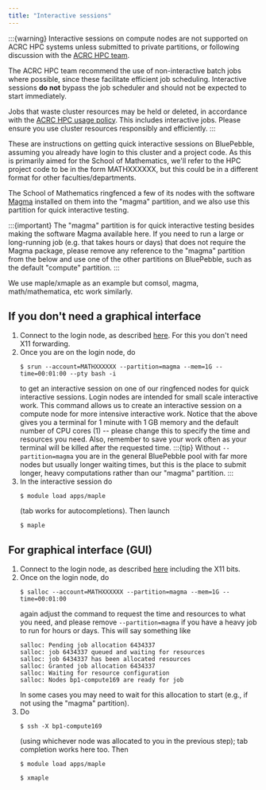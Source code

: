 ```yaml
---
title: "Interactive sessions"
---
```


:::{warning}
Interactive sessions on compute nodes are not supported on ACRC HPC systems unless submitted to private partitions, or following discussion with the [ACRC HPC team](mailto:hpc-help@bristol.ac.uk).

The ACRC HPC team recommend the use of non-interactive batch jobs where possible, since these facilitate efficient job scheduling. Interactive sessions **do not** bypass the job scheduler and should not be expected to start immediately.

Jobs that waste cluster resources may be held or deleted, in accordance with the [ACRC HPC usage policy](https://www.bristol.ac.uk/acrc/high-performance-computing/hpc-systems-policy/acrc-hpc-usage-policy/). This includes interactive jobs. Please ensure you use cluster resources responsibly and efficiently.
:::

These are instructions on getting quick interactive sessions on BluePebble, assuming you already have login to this cluster and a project code. As this is primarily aimed for the School of Mathematics, we'll refer to the HPC project code to be in the form MATHXXXXXX, but this could be in a different format for other faculties/departments.

The School of Mathematics ringfenced a few of its nodes with the software [Magma](http://magma.maths.usyd.edu.au/magma/) installed on them into the "magma" partition, and we also use this partition for quick interactive testing.

:::{important}
The "magma" partition is for quick interactive testing besides making the software Magma available here. If you need to run a large or long-running job (e.g. that takes hours or days) that does not require the Magma package, please remove any reference to the "magma" partition from the below and use one of the other partitions on BluePebble, such as the default "compute" partition.
:::

We use maple/xmaple as an example but comsol, magma, math/mathematica, etc work similarly.

## If you don't need a graphical interface
1. Connect to the login node, as described [here](https://www.acrc.bris.ac.uk/protected/hpc-docs/connecting/index.html). For this you don't need X11 forwarding.
2. Once you are on the login node, do
   ```console
   $ srun --account=MATHXXXXXX --partition=magma --mem=1G --time=00:01:00 --pty bash -i
   ```
   to get an interactive session on one of our ringfenced nodes for quick interactive sessions. Login nodes are intended for small scale interactive work. This command allows us to create an interactive session on a compute node for more intensive interactive work. Notice that the above gives you a terminal for 1 minute with 1 GB memory and the default number of CPU cores (1) -- please change this to specify the time and resources you need. Also, remember to save your work often as your terminal will be killed after the requested time.
   :::{tip}
   Without `--partition=magma` you are in the general BluePebble pool with far more nodes but usually longer waiting times, but this is the place to submit longer, heavy computations rather than our "magma" partition.
   :::
3. In the interactive session do
   ```console
   $ module load apps/maple
   ```
   (tab works for autocompletions). Then launch
   ```console
   $ maple
   ```
## For graphical interface (GUI)
1. Connect to the login node, as described [here](https://www.acrc.bris.ac.uk/protected/hpc-docs/connecting/index.html) including the X11 bits.
2. Once on the login node, do
   ```console
   $ salloc --account=MATHXXXXXX --partition=magma --mem=1G --time=00:01:00
   ```
   again adjust the command to request the time and resources to what you need, and please remove `--partition=magma` if you have a heavy job to run for hours or days. This will say something like
   ```console
   salloc: Pending job allocation 6434337
   salloc: job 6434337 queued and waiting for resources
   salloc: job 6434337 has been allocated resources
   salloc: Granted job allocation 6434337
   salloc: Waiting for resource configuration
   salloc: Nodes bp1-compute169 are ready for job
   ```
   In some cases you may need to wait for this allocation to start (e.g., if not using the "magma" partition).
3. Do
   ```console
   $ ssh -X bp1-compute169
   ```
   (using whichever node was allocated to you in the previous step); tab completion works here too. Then
   ```console
   $ module load apps/maple
   ```
   ```console
   $ xmaple
   ```
